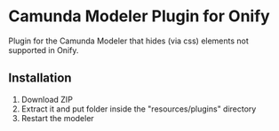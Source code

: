# Camunda Modeler Plugin for Onify

Plugin for the Camunda Modeler that hides (via css) elements not supported in Onify.

## Installation

1. Download ZIP
2. Extract it and put folder inside the "resources/plugins" directory
3. Restart the modeler
